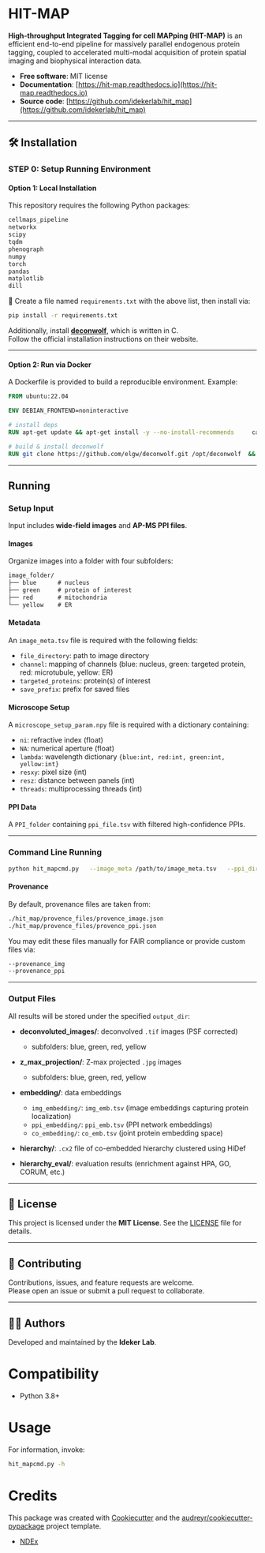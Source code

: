 # HIT-MAP

**High-throughput Integrated Tagging for cell MAPping (HIT-MAP)** is an efficient end-to-end pipeline for massively parallel endogenous protein tagging, coupled to accelerated multi-modal acquisition of protein spatial imaging and biophysical interaction data.

- **Free software**: MIT license  
- **Documentation**: [https://hit-map.readthedocs.io](https://hit-map.readthedocs.io)  
- **Source code**: [https://github.com/idekerlab/hit_map](https://github.com/idekerlab/hit_map)  

---

## 🛠 Installation

### STEP 0: Setup Running Environment

#### Option 1: Local Installation

This repository requires the following Python packages:

```txt
cellmaps_pipeline
networkx
scipy
tqdm
phenograph
numpy
torch
pandas
matplotlib
dill
```

📌 Create a file named `requirements.txt` with the above list, then install via:

```bash
pip install -r requirements.txt
```

Additionally, install **[deconwolf](https://elgw.github.io/deconwolf/)**, which is written in C.  
Follow the official installation instructions on their website.

---

#### Option 2: Run via Docker

A Dockerfile is provided to build a reproducible environment. Example:

```dockerfile
FROM ubuntu:22.04

ENV DEBIAN_FRONTEND=noninteractive

# install deps
RUN apt-get update && apt-get install -y --no-install-recommends     ca-certificates build-essential cmake pkg-config git     libfftw3-dev libgsl-dev libomp-dev libpng-dev libtiff-dev  && update-ca-certificates  && rm -rf /var/lib/apt/lists/*

# build & install deconwolf
RUN git clone https://github.com/elgw/deconwolf.git /opt/deconwolf  && cd /opt/deconwolf && mkdir build && cd build  && cmake -DENABLE_GPU=OFF -DENABLE_NATIVE_OPTIMIZATION=ON ..  && cmake --build . --config Release -j"$(nproc)"  && cmake --install .  && printf "/usr/local/lib\n" > /etc/ld.so.conf.d/usrlocal.conf  && ldconfig
```

---
##  Running 

### Setup Input

Input includes **wide-field images** and **AP-MS PPI files**.

#### Images

Organize images into a folder with four subfolders:

```txt
image_folder/
├── blue      # nucleus
├── green     # protein of interest
├── red       # mitochondria
└── yellow    # ER
```

#### Metadata

An `image_meta.tsv` file is required with the following fields:

- `file_directory`: path to image directory  
- `channel`: mapping of channels (blue: nucleus, green: targeted protein, red: microtubule, yellow: ER)  
- `targeted_proteins`: protein(s) of interest  
- `save_prefix`: prefix for saved files  

#### Microscope Setup

A `microscope_setup_param.npy` file is required with a dictionary containing:

- `ni`: refractive index (float)  
- `NA`: numerical aperture (float)  
- `lambda`: wavelength dictionary `{blue:int, red:int, green:int, yellow:int}`  
- `resxy`: pixel size (int)  
- `resz`: distance between panels (int)  
- `threads`: multiprocessing threads (int)  

#### PPI Data

A `PPI_folder` containing `ppi_file.tsv` with filtered high-confidence PPIs.

---

### Command Line Running

```bash
python hit_mapcmd.py   --image_meta /path/to/image_meta.tsv   --ppi_dir /path/to/ppi_file.tsv   --microscope_setup_param /path/to/microscope_setup_param.npy   --output_dir /path/to/save/outputfiles
```

#### Provenance

By default, provenance files are taken from:

```txt
./hit_map/provence_files/provence_image.json
./hit_map/provence_files/provence_ppi.json
```

You may edit these files manually for FAIR compliance or provide custom files via:

```txt
--provenance_img
--provenance_ppi
```

---

### Output Files

All results will be stored under the specified `output_dir`:

- **deconvoluted_images/**: deconvolved `.tif` images (PSF corrected)  
  - subfolders: blue, green, red, yellow  

- **z_max_projection/**: Z-max projected `.jpg` images  
  - subfolders: blue, green, red, yellow  

- **embedding/**: data embeddings  
  - `img_embedding/`: `img_emb.tsv` (image embeddings capturing protein localization)  
  - `ppi_embedding/`: `ppi_emb.tsv` (PPI network embeddings)  
  - `co_embedding/`: `co_emb.tsv` (joint protein embedding space)  

- **hierarchy/**: `.cx2` file of co-embedded hierarchy clustered using HiDef  

- **hierarchy_eval/**: evaluation results (enrichment against HPA, GO, CORUM, etc.)  

---

## 📜 License

This project is licensed under the **MIT License**. See the [LICENSE](LICENSE) file for details.

---

## 🙌 Contributing

Contributions, issues, and feature requests are welcome.  
Please open an issue or submit a pull request to collaborate.

---

## 👩‍💻 Authors

Developed and maintained by the **Ideker Lab**. 


# Compatibility

- Python 3.8+

# Usage

For information, invoke:

```bash
hit_mapcmd.py -h
```

# Credits

This package was created with [Cookiecutter](https://github.com/audreyr/cookiecutter) and the [audreyr/cookiecutter-pypackage](https://github.com/audreyr/cookiecutter-pypackage) project template.

- [NDEx](http://www.ndexbio.org)

